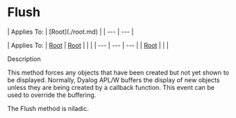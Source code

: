 




<h1 class="heading"><span class="name">Flush</span></h1>
| Applies To: | [Root](./root.md) |
| --- | ---  |

| Applies To: | [Root](./root.md) | [Root](./root.md) |  |  |
| --- | --- | ---  |
| [Root](./root.md) |  |  |


Description


This method forces any objects that have been created but not yet shown to be displayed. Normally, Dyalog APL/W buffers the display of new objects unless they are being created by a callback function. This event can be used to override the buffering.


The Flush method is niladic.



